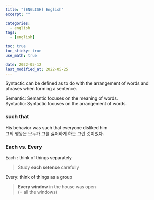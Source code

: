 ```yaml
---
title: "[ENGLISH] English"
excerpt: ""

categories:
  - english
tags:
  - [english]

toc: true
toc_sticky: true
use_math: true

date: 2022-05-12
last_modified_at: 2022-05-25
---
```


Syntactic can be defined as to do with the arrangement of words and phrases when forming a sentence.  

Semantic: Semantic focuses on the meaning of words.  
Syntactic: Syntactic focuses on the arrangement of words.  

### such that

His behavior was such that everyone disliked him  
그의 행동은 모두가 그를 싫어하게 하는 그런 것이었다.  

### Each vs. Every

Each : think of things separately  

> Study **each setence** carefully

Every: think of things as a group  

> **Every window** in the house was open  
> (= all the windows)
